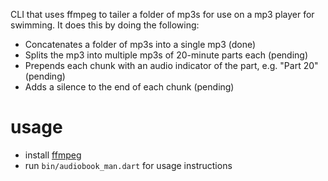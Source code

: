 CLI that uses ffmpeg to tailer a folder of mp3s for use on a mp3 player for swimming. It does this by doing the following:

- Concatenates a folder of mp3s into a single mp3 (done)
- Splits the mp3 into multiple mp3s of 20-minute parts each (pending)
- Prepends each chunk with an audio indicator of the part, e.g. "Part 20" (pending)
- Adds a silence to the end of each chunk (pending)

# usage
- install [ffmpeg](https://ffmpeg.org/)
- run `bin/audiobook_man.dart` for usage instructions

